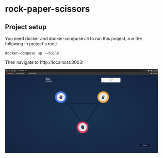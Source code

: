 # rock-paper-scissors

## Project setup

You need docker and docker-compose cli to run this project, run the following in project's root:
```
docker-compose up --build
```

Then navigate to http://localhost:3003:

![rock-paper-scissors-image](./src/assets/rock-paper-scissors.png)
